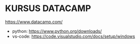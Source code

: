 # KURSUS DATACAMP
https://www.datacamp.com/

- python: https://www.python.org/downloads/
- vs-code: https://code.visualstudio.com/docs/setup/windows
